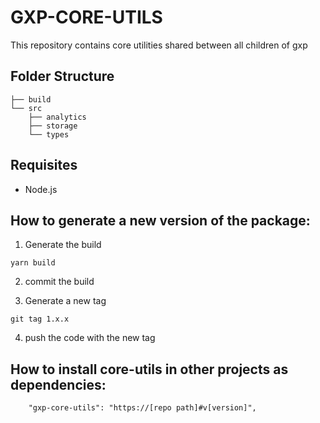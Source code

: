 # GXP-CORE-UTILS

This repository contains core utilities shared between all children of gxp


## Folder Structure

```
├── build
└── src
    ├── analytics
    ├── storage
    └── types
```

## Requisites

- Node.js


## How to generate a new version of the package:

1. Generate the build
```
yarn build
```
2. commit the build

3. Generate a new tag
```
git tag 1.x.x
```
4. push the code  with the new tag

## How to install core-utils in other projects as dependencies:

```
    "gxp-core-utils": "https://[repo path]#v[version]",

```
